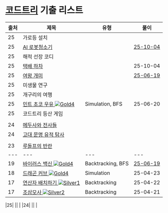 # [코드트리](https://www.codetree.ai/ko/frequent-problems/samsung-sw/problems/) 기출 리스트

|출처|제목|유형|풀이|
|---|---|---|---|
|25| 가로등 설치 ||  |
|25| [AI 로봇청소기](https://www.codetree.ai/ko/frequent-problems/samsung-sw/problems/ai-robot/description) ||[25-10-04](https://github.com/Jinsun-Lee/Algorithm-template/discussions/70)|
|25| 해적 선장 코디 ||  |
|25| [택배 하차](https://www.codetree.ai/ko/frequent-problems/samsung-sw/problems/delivery-service/description) ||25-10-04|
|25| [여왕 개미](https://www.codetree.ai/ko/frequent-problems/samsung-sw/problems/queen-ant/description) ||[25-06-19](https://github.com/Jinsun-Lee/Algorithm-template/discussions/47)|
|25| 미생물 연구 ||  |
|25| 개구리의 여행 ||  |
|25|[민트 초코 우유 ![Gold4][g4]](https://www.codetree.ai/ko/frequent-problems/samsung-sw/problems/mint-choco-milk/description)|Simulation, BFS| 25-06-20 |
|25| 코드트리 등산 게임 ||  |
|  |  ||  |
|24| [메두사와 전사들](https://www.codetree.ai/ko/frequent-problems/samsung-sw/problems/medusa-and-warriors/description) ||  |
|24| [고대 문명 유적 탐사](https://www.codetree.ai/ko/frequent-problems/samsung-sw/problems/ancient-ruin-exploration/description) ||  |
|  |  ||  |
|23| [루돌프의 반란](https://www.codetree.ai/ko/frequent-problems/samsung-sw/problems/rudolph-rebellion/description) ||  |
|---|---|---|---|
|19|[바이러스 백신 ![Gold4][g4]](https://www.codetree.ai/ko/frequent-problems/samsung-sw/problems/vaccine-for-virus/description)|Backtracking, BFS| [25-06-19](https://github.com/Jinsun-Lee/Algorithm-template/discussions/45) | 
|18|[드래곤 커브 ![Gold4][g4]](https://www.codetree.ai/ko/frequent-problems/problems/dragon-curve/description)|Simulation| 25-04-23 |
|17|[연산자 배치하기 ![Silver1][s1]](https://www.codetree.ai/ko/frequent-problems/problems/arrange-operator/description)|Backtracking| 25-04-22 |
|17|[조삼모사 ![Silver2][s2]](https://www.codetree.ai/ko/frequent-problems/problems/three-at-dawn-and-four-at-dusk/description)|Backtracking| 25-04-21 |


|25|  ||  |
|24|  ||  |

[b5]: https://img.shields.io/badge/Bronze_5-%235D3E31.svg
[b4]: https://img.shields.io/badge/Bronze_4-%235D3E31.svg
[b3]: https://img.shields.io/badge/Bronze_3-%235D3E31.svg
[b2]: https://img.shields.io/badge/Bronze_2-%235D3E31.svg
[b1]: https://img.shields.io/badge/Bronze_1-%235D3E31.svg
[s5]: https://img.shields.io/badge/Silver_5-%23394960.svg
[s4]: https://img.shields.io/badge/Silver_4-%23394960.svg
[s3]: https://img.shields.io/badge/Silver_3-%23394960.svg
[s2]: https://img.shields.io/badge/Silver_2-%23394960.svg
[s1]: https://img.shields.io/badge/Silver_1-%23394960.svg
[g5]: https://img.shields.io/badge/Gold_5-%23FFC433.svg
[g4]: https://img.shields.io/badge/Gold_4-%23FFC433.svg
[g3]: https://img.shields.io/badge/Gold_3-%23FFC433.svg
[g2]: https://img.shields.io/badge/Gold_2-%23FFC433.svg
[g1]: https://img.shields.io/badge/Gold_1-%23FFC433.svg
[p5]: https://img.shields.io/badge/Platinum_5-%2376DDD8.svg
[p4]: https://img.shields.io/badge/Platinum_4-%2376DDD8.svg
[p3]: https://img.shields.io/badge/Platinum_3-%2376DDD8.svg
[p2]: https://img.shields.io/badge/Platinum_2-%2376DDD8.svg
[p1]: https://img.shields.io/badge/Platinum_1-%2376DDD8.svg
[passed]: https://img.shields.io/badge/Passed-%23009D27.svg
[failed]: https://img.shields.io/badge/Failed-%23D24D57.svg
[easy]: https://img.shields.io/badge/쉬움-%235cb85c.svg?for-the-badge
[medium]: https://img.shields.io/badge/보통-%23FFC433.svg?for-the-badge
[hard]: https://img.shields.io/badge/어려움-%23D24D57.svg?for-the-badge
